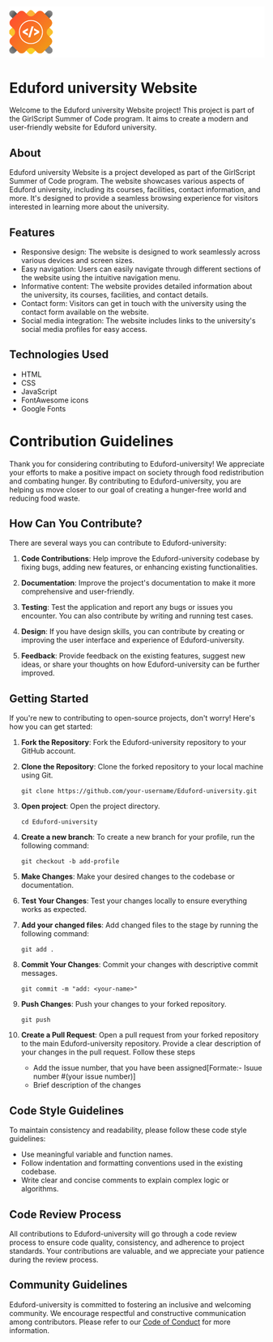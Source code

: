 ![GirlScript Summer of Code](/eduford_img/GSSoC.png)
# Eduford university Website

Welcome to the Eduford university Website project! This project is part of the GirlScript Summer of Code program. It aims to create a modern and user-friendly website for Eduford university.

## About

Eduford university Website is a project developed as part of the GirlScript Summer of Code program. The website showcases various aspects of Eduford university, including its courses, facilities, contact information, and more. It's designed to provide a seamless browsing experience for visitors interested in learning more about the university.

## Features

- Responsive design: The website is designed to work seamlessly across various devices and screen sizes.
- Easy navigation: Users can easily navigate through different sections of the website using the intuitive navigation menu.
- Informative content: The website provides detailed information about the university, its courses, facilities, and contact details.
- Contact form: Visitors can get in touch with the university using the contact form available on the website.
- Social media integration: The website includes links to the university's social media profiles for easy access.

## Technologies Used

- HTML
- CSS
- JavaScript
- FontAwesome icons
- Google Fonts

# Contribution Guidelines

Thank you for considering contributing to Eduford-university! We appreciate your efforts to make a positive impact on society through food redistribution and combating hunger. By contributing to Eduford-university, you are helping us move closer to our goal of creating a hunger-free world and reducing food waste.

## How Can You Contribute?

There are several ways you can contribute to Eduford-university:

1. **Code Contributions**: Help improve the Eduford-university codebase by fixing bugs, adding new features, or enhancing existing functionalities.

2. **Documentation**: Improve the project's documentation to make it more comprehensive and user-friendly.

3. **Testing**: Test the application and report any bugs or issues you encounter. You can also contribute by writing and running test cases.

4. **Design**: If you have design skills, you can contribute by creating or improving the user interface and experience of Eduford-university.

5. **Feedback**: Provide feedback on the existing features, suggest new ideas, or share your thoughts on how Eduford-university can be further improved.

## Getting Started

If you're new to contributing to open-source projects, don't worry! Here's how you can get started:

1. **Fork the Repository**: Fork the Eduford-university repository to your GitHub account.

2. **Clone the Repository**: Clone the forked repository to your local machine using Git.

    ```
    git clone https://github.com/your-username/Eduford-university.git
    ```

3. **Open project**: Open the project directory.

    ```
    cd Eduford-university
    ```
4. **Create a new branch**: To create a new branch for your profile, run the following command:

    ```
    git checkout -b add-profile
    ```

5. **Make Changes**: Make your desired changes to the codebase or documentation.

6. **Test Your Changes**: Test your changes locally to ensure everything works as expected.

7. **Add your changed files**: Add changed files to the stage by running the following command:

    ```
    git add .
    ```

8. **Commit Your Changes**: Commit your changes with descriptive commit messages.

    ```
    git commit -m "add: <your-name>"
    ```

9. **Push Changes**: Push your changes to your forked repository.

    ```
    git push
    ```

10. **Create a Pull Request**: Open a pull request from your forked repository to the main Eduford-university repository. Provide a clear description of your changes in the pull request. Follow these steps
    - Add the issue number, that you have been assigned[Formate:- Isuue number #(your issue number)]
    - Brief description of the changes

## Code Style Guidelines

To maintain consistency and readability, please follow these code style guidelines:

- Use meaningful variable and function names.
- Follow indentation and formatting conventions used in the existing codebase.
- Write clear and concise comments to explain complex logic or algorithms.

## Code Review Process

All contributions to Eduford-university will go through a code review process to ensure code quality, consistency, and adherence to project standards. Your contributions are valuable, and we appreciate your patience during the review process.

## Community Guidelines

Eduford-university is committed to fostering an inclusive and welcoming community. We encourage respectful and constructive communication among contributors. Please refer to our [Code of Conduct](README.md) for more information.
